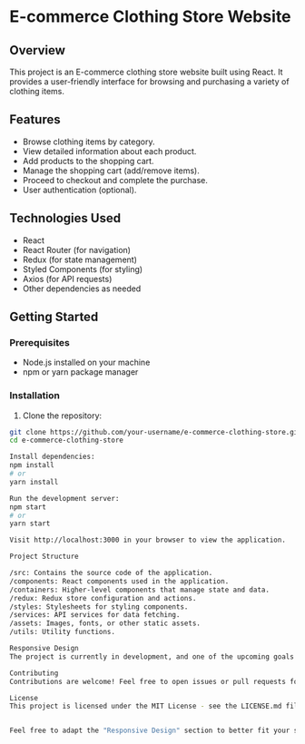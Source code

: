 # E-commerce Clothing Store Website

## Overview

This project is an E-commerce clothing store website built using React. It provides a user-friendly interface for browsing and purchasing a variety of clothing items.

## Features

- Browse clothing items by category.
- View detailed information about each product.
- Add products to the shopping cart.
- Manage the shopping cart (add/remove items).
- Proceed to checkout and complete the purchase.
- User authentication (optional).

## Technologies Used

- React
- React Router (for navigation)
- Redux (for state management)
- Styled Components (for styling)
- Axios (for API requests)
- Other dependencies as needed

## Getting Started

### Prerequisites

- Node.js installed on your machine
- npm or yarn package manager

### Installation

1. Clone the repository:

```bash
git clone https://github.com/your-username/e-commerce-clothing-store.git
cd e-commerce-clothing-store

Install dependencies:
npm install
# or
yarn install

Run the development server:
npm start
# or
yarn start

Visit http://localhost:3000 in your browser to view the application.

Project Structure

/src: Contains the source code of the application.
/components: React components used in the application.
/containers: Higher-level components that manage state and data.
/redux: Redux store configuration and actions.
/styles: Stylesheets for styling components.
/services: API services for data fetching.
/assets: Images, fonts, or other static assets.
/utils: Utility functions.

Responsive Design
The project is currently in development, and one of the upcoming goals is to make the website fully responsive. Contributions and suggestions on improving the responsiveness of the application are welcome!

Contributing
Contributions are welcome! Feel free to open issues or pull requests for any improvements or new features.

License
This project is licensed under the MIT License - see the LICENSE.md file for details.


Feel free to adapt the "Responsive Design" section to better fit your specific goals and plans for making the website responsive.
